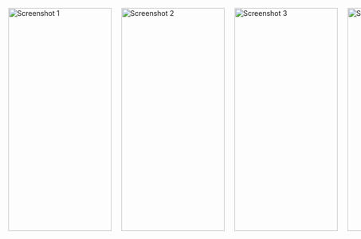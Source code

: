 <ul style="list-style-type: none; display: flex; flex-direction: row;">
  <li style="margin-right: 20px;">
    <img src="https://scontent.fsof11-1.fna.fbcdn.net/v/t1.15752-9/357350244_148462318252506_5245174069797313810_n.jpg?_nc_cat=109&ccb=1-7&_nc_sid=ae9488&_nc_ohc=TGdjUwY0FoMAX8lQts-&_nc_ht=scontent.fsof11-1.fna&oh=03_AdSUPd_1y___6JHyLN2X9sufAofQrzJ022KRrpm_WlOdJA&oe=64C52A1D" alt="Screenshot 1" width="207" height="448">
  </li>
  <li style="margin-right: 20px;">
    <img src="https://scontent.fsof11-1.fna.fbcdn.net/v/t1.15752-9/357517063_937874817266337_8247758755894689764_n.jpg?_nc_cat=109&ccb=1-7&_nc_sid=ae9488&_nc_ohc=H7VGi9vmergAX9C8Y6j&_nc_ht=scontent.fsof11-1.fna&oh=03_AdTZASLm9Y0gNUgBthVs4LWjkqbdB6XYDnAbjx9HA6_Rsg&oe=64C52C98" alt="Screenshot 2"  width="207" height="448">
  </li>
  <li style="margin-right: 20px;">
    <img src="https://scontent.fsof11-1.fna.fbcdn.net/v/t1.15752-9/357350244_148462318252506_5245174069797313810_n.jpg?_nc_cat=109&ccb=1-7&_nc_sid=ae9488&_nc_ohc=TGdjUwY0FoMAX8lQts-&_nc_ht=scontent.fsof11-1.fna&oh=03_AdSUPd_1y___6JHyLN2X9sufAofQrzJ022KRrpm_WlOdJA&oe=64C52A1D" alt="Screenshot 3" width="207" height="448">
  </li>
  <li style="margin-right: 20px;">
    <img src="https://scontent.fsof11-1.fna.fbcdn.net/v/t1.15752-9/357364382_1396718630897454_6550706794082319691_n.jpg?_nc_cat=109&ccb=1-7&_nc_sid=ae9488&_nc_ohc=PfKBELmbbQcAX9KzQc-&_nc_ht=scontent.fsof11-1.fna&oh=03_AdRj3_xF8vrtgkWJiMizFzCII0Qq5pk0ky8rTsq0BXk98w&oe=64C558B3" alt="Screenshot 3" width="207" height="448">
  </li>
  <li style="margin-right: 20px;">
    <img src="https://scontent.fsof11-1.fna.fbcdn.net/v/t1.15752-9/356803464_221139837504278_1302118761831995783_n.jpg?_nc_cat=109&ccb=1-7&_nc_sid=ae9488&_nc_ohc=AZOidzJseN0AX9D9pek&_nc_oc=AQliL6eO94F1ZEyyZUTtoRxsYkRn80_Co6rHvtQZy-AjxWGSejGaSfSf97gD7bpHafg&_nc_ht=scontent.fsof11-1.fna&oh=03_AdQr_xPAsQ26VLWBeSfkhGQdsRVeiQso94VqGM4VeExmow&oe=64C54C83" alt="Screenshot 3" width="207" height="448">
  </li>
</ul>
